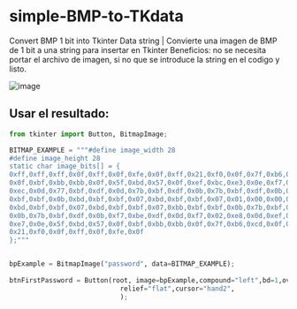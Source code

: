 # simple-BMP-to-TKdata
Convert BMP 1 bit into Tkinter Data string | Convierte una imagen de BMP de 1 bit a una string para insertar en Tkinter
Beneficios: no se necesita portar el archivo de imagen, si no que se introduce la string en el codigo y listo.

![image](https://user-images.githubusercontent.com/95723749/212911114-144b36f8-346d-4bf8-b98e-365d3c12c0ae.png)


## Usar el resultado:

``` Python
from tkinter import Button, BitmapImage;

BITMAP_EXAMPLE = """#define image_width 28
#define image_height 28
static char image_bits[] = {
0xff,0xff,0xff,0x0f,0xff,0x0f,0xfe,0x0f,0xff,0x21,0xf0,0x0f,0x7f,0xb6,0xcd,
0x0f,0xbf,0xbb,0xbb,0x0f,0x5f,0xbd,0x57,0x0f,0xef,0xbc,0xe3,0x0e,0xf7,0x02,
0xec,0x0d,0x77,0xbf,0xdf,0x0d,0x7b,0xbf,0xdf,0x0b,0x7b,0xbf,0xdf,0x0b,0xbb,
0xbf,0xbf,0x0b,0xbd,0xbf,0xbf,0x07,0xbd,0xbf,0xbf,0x07,0x01,0x00,0x00,0x00,
0xbd,0xbf,0xbf,0x07,0xbd,0xbf,0xbf,0x07,0xbb,0xbf,0xbf,0x0b,0x7b,0xbf,0xdf,
0x0b,0x7b,0xbf,0xdf,0x0b,0xf7,0xbe,0xdf,0x0d,0xf7,0x02,0xe8,0x0d,0xef,0xbc,
0xe7,0x0e,0x5f,0xbd,0x57,0x0f,0xbf,0xbb,0xbb,0x0f,0x7f,0xb6,0xcd,0x0f,0xff,
0x21,0xf0,0x0f,0xff,0x0f,0xfe,0x0f
};"""


bpExample = BitmapImage("password", data=BITMAP_EXAMPLE);
        
btnFirstPassword = Button(root, image=bpExample,compound="left",bd=1,overrelief="ridge",
                            relief="flat",cursor="hand2",
                            );
```

